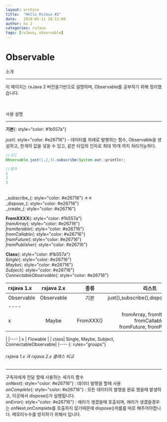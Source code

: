 ```yaml
---
layout: archive
title:  "Hello RxJava #2"
date:   2018-05-11 18:12:00
author: ks J
categories: rxJava
tags: [rxJava, observable]
---
```

# Observable

소개
<hr/>
이 페이지는 rxJava 2 버전을기반으로 설명하며, Observable를 공부하기 위해 정리했습니다. 
<br/>
<br/>
<br/>

사용 설명
<hr/>

__기본__{: style="color: #1b557a"} <br >

_just_{: style="color: #e26716"} - 데이터를 차례로 발행하는 함수, Observable을 생성하고, 한개의 값을 넣을 수 있고, 같은 타입의 인자로 최대 10개 까지 처리가능하다. 
<br />

~~~ java
//코드
Observable.just(1,2,3).subscribe(System.out::println);
~~~


~~~ java
//결과
1
2
3
~~~
<br />
_subscribe_{: style="color: #e26716"} ㅊㅊ <br >
_dispose_{: style="color: #e26716"} <br >
_create_{: style="color: #e26716"} <br >

__FromXXXX__{: style="color: #1b557a"} <br >
_fromArray_{: style="color: #e26716"} <br >
_fromIterable_{: style="color: #e26716"} <br >
_fromCallable_{: style="color: #e26716"} <br >
_fromFuture_{: style="color: #e26716"} <br >
_fromPublisher_{: style="color: #e26716"} <br >

__Class__{: style="color: #1b557a"} <br >
_Single_{: style="color: #e26716"} <br >
_Maybe_{: style="color: #e26716"} <br >
_Subject_{: style="color: #e26716"} <br >
_ConnectableObservable_{: style="color: #e26716"} <br >



| rxjava 1.x | rxjava 2.x|    | 종류 | 리스트 | 
|:--------|:-------:|:-------:|:-------:|:-------:|
| Observable  | Observable  | | 기본 | just(),subscribe(),dispose(),create() | 
|----
|  x  | Maybe  |              | FromXXX() | fromArray, fromIterable, fromCallable,<br/> fromFuture, fromPublisher
 | 
|----
|  x  | Flowable  |           | class| Single, Maybe, Subject, ConnectableObservable| 
|----
{: rules="groups"}

###### rxjava 1.x 과 rxjava 2.x 클래스 비교

<hr/>

구독자에게 전달 할때 사용하는 세가지 함수<br/>
_onNext_{: style="color: #e26716"} : 데이터 발행을 할때 사용<br/>
_onComplete_{: style="color: #e26716"} : 모든 데이터의 발행을 완료 했을때 발생하고, 이곳에서 dispose()가 실행됩니다. <br/>
_onError_{: style="color: #e26716"} : 에러가 생겼을때 호출되며, 에러가 생겼을경우는 onNext,onComplete를 호출하지 않기때문에 dispose()처를를 따로 해주어야합니다. 메모리누수를 방지하기 위해서 입니다.<br/>


<br/>